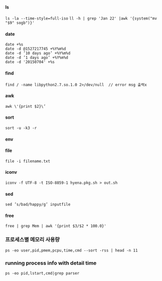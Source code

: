 #### ls
```ls -la --time-style=full-iso```
```ll -h | grep 'Jan 22' |awk '{system("mv "$9" sogb")}'```

#### date
```
date +%s
date -d @1527217745 +%Y%m%d
date -d ’10 days ago’ +%Y%m%d
date -d ’1 days ago’ +%Y%m%d
date -d '20150704' +%s
```

#### find
```find / -name libpython2.7.so.1.0 2>/dev/null  // error msg 출력x```

#### awk
```awk \'{print $2}\’```

#### sort
```sort -u -k3 -r```

#### env

#### file
```file -i filename.txt```

#### iconv
```iconv -f UTF-8 -t ISO-8859-1 hyena.pkg.sh > out.sh```

#### sed
```sed ’s/bad/happy/g’ inputfile ```

#### free
```free | grep Mem | awk '{print $3/$2 * 100.0}'```

### 프로세스별 메모리 사용량 
```ps -eo user,pid,pmem,pcpu,time,cmd --sort -rss | head -n 11```

### running process info with detail time
```ps -eo pid,lstart,cmd|grep parser```
